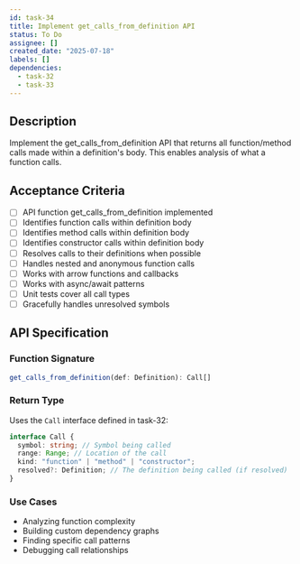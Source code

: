 ```yaml
---
id: task-34
title: Implement get_calls_from_definition API
status: To Do
assignee: []
created_date: "2025-07-18"
labels: []
dependencies:
  - task-32
  - task-33
---
```


## Description

Implement the get_calls_from_definition API that returns all function/method calls made within a definition's body. This enables analysis of what a function calls.

## Acceptance Criteria

- [ ] API function get_calls_from_definition implemented
- [ ] Identifies function calls within definition body
- [ ] Identifies method calls within definition body
- [ ] Identifies constructor calls within definition body
- [ ] Resolves calls to their definitions when possible
- [ ] Handles nested and anonymous function calls
- [ ] Works with arrow functions and callbacks
- [ ] Works with async/await patterns
- [ ] Unit tests cover all call types
- [ ] Gracefully handles unresolved symbols

## API Specification

### Function Signature

```typescript
get_calls_from_definition(def: Definition): Call[]
```

### Return Type

Uses the `Call` interface defined in task-32:

```typescript
interface Call {
  symbol: string; // Symbol being called
  range: Range; // Location of the call
  kind: "function" | "method" | "constructor";
  resolved?: Definition; // The definition being called (if resolved)
}
```

### Use Cases

- Analyzing function complexity
- Building custom dependency graphs
- Finding specific call patterns
- Debugging call relationships
